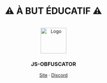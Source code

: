 
<div align="center">
  <h1>⚠ À BUT ÉDUCATIF ⚠</h1><br>
    <img src="./assets/img/logo.png" alt="Logo" width="80" height="80">
  <h3>JS-OBFUSCATOR</h3>
  <p>
    <a target="_blank" href="https://zougataga.github.io/js-obfuscator/">Site</a> · <a target="_blank" href="https://discord.gg/ctp">Discord</a>
  </p>
</div>
